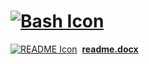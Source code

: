 # [![Bash Icon](https://banner2.cleanpng.com/20180905/fxs/kisspng-bash-shell-script-scripting-language-command-line-guaje-juaruipav-1713943790244.webp)](https://docs.google.com/document/d/14NZEwlAU6br7HMvICwp-ibPbARchyXkpaaT8ZHDrqUU/)
[![README Icon](https://em-content.zobj.net/source/apple/232/female-technologist-type-1-2_1f469-1f3fb-200d-1f4bb.png)](https://docs.google.com/document/d/14NZEwlAU6br7HMvICwp-ibPbARchyXkpaaT8ZHDrqUU/)
&nbsp;[**readme.docx**](https://docs.google.com/document/d/14NZEwlAU6br7HMvICwp-ibPbARchyXkpaaT8ZHDrqUU/)

